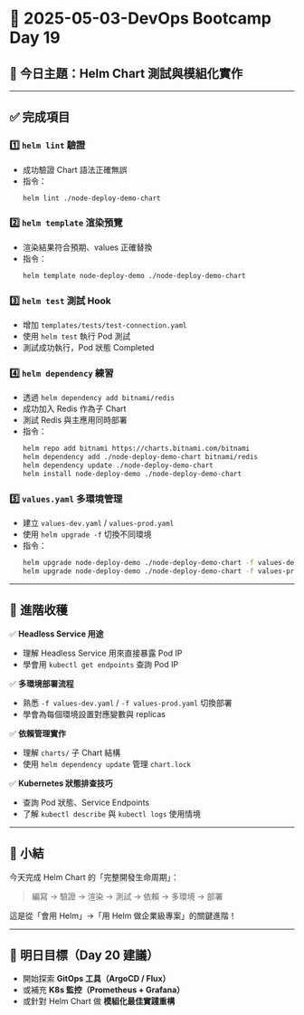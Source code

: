 
# 📘 2025-05-03-DevOps Bootcamp Day 19 

## 🎯 今日主題：Helm Chart 測試與模組化實作

---

## ✅ 完成項目

### 1️⃣ `helm lint` 驗證
- 成功驗證 Chart 語法正確無誤
- 指令：
  ```bash
  helm lint ./node-deploy-demo-chart
  ```

### 2️⃣ `helm template` 渲染預覽
- 渲染結果符合預期、values 正確替換
- 指令：
  ```bash
  helm template node-deploy-demo ./node-deploy-demo-chart
  ```

### 3️⃣ `helm test` 測試 Hook
- 增加 `templates/tests/test-connection.yaml`
- 使用 `helm test` 執行 Pod 測試
- 測試成功執行，Pod 狀態 Completed

### 4️⃣ `helm dependency` 練習
- 透過 `helm dependency add bitnami/redis`
- 成功加入 Redis 作為子 Chart
- 測試 Redis 與主應用同時部署
- 指令：
  ```bash
  helm repo add bitnami https://charts.bitnami.com/bitnami
  helm dependency add ./node-deploy-demo-chart bitnami/redis
  helm dependency update ./node-deploy-demo-chart
  helm install node-deploy-demo ./node-deploy-demo-chart
  ```

### 5️⃣ `values.yaml` 多環境管理
- 建立 `values-dev.yaml` / `values-prod.yaml`
- 使用 `helm upgrade -f` 切換不同環境
- 指令：
  ```bash
  helm upgrade node-deploy-demo ./node-deploy-demo-chart -f values-dev.yaml
  helm upgrade node-deploy-demo ./node-deploy-demo-chart -f values-prod.yaml
  ```

---

## 🚀 進階收穫

✅ **Headless Service 用途**
- 理解 Headless Service 用來直接暴露 Pod IP
- 學會用 `kubectl get endpoints` 查詢 Pod IP

✅ **多環境部署流程**
- 熟悉 `-f values-dev.yaml` / `-f values-prod.yaml` 切換部署
- 學會為每個環境設置對應變數與 replicas

✅ **依賴管理實作**
- 理解 `charts/` 子 Chart 結構
- 使用 `helm dependency update` 管理 `chart.lock`

✅ **Kubernetes 狀態排查技巧**
- 查詢 Pod 狀態、Service Endpoints
- 了解 `kubectl describe` 與 `kubectl logs` 使用情境

---

## 📝 小結

今天完成 Helm Chart 的「完整開發生命周期」：
> 編寫 → 驗證 → 渲染 → 測試 → 依賴 → 多環境 → 部署

這是從「會用 Helm」→「用 Helm 做企業級專案」的關鍵進階！

---

## 📌 明日目標（Day 20 建議）
- 開始探索 **GitOps 工具（ArgoCD / Flux）**
- 或補充 **K8s 監控（Prometheus + Grafana）**
- 或針對 Helm Chart 做 **模組化最佳實踐重構**
